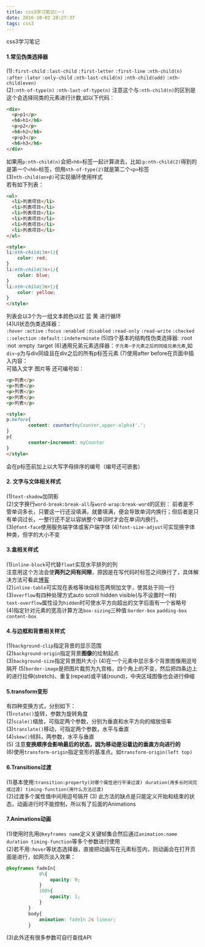```yaml
---
title: css3学习笔记(一)
date: 2016-10-02 20:27:37
tags: css3
---
```

css3学习笔记
<!--more-->
#### 1.常见伪类选择器
(1)`:first-child` `:last-child` `:first-letter` `:first-line` `:nth-child(n)` `:after` `:later`  `:only-child`
`:nth-last-child(n)` `:nth-child(odd)`
`:nth-child(even)`  
(2)`:nth-of-type(n)` `:nth-last-of-type(n)`  注意这个与`:nth-child(n)`的区别是这个会选择同类的元素进行计数,如以下代码：  
```html
<div>
  <p>p1</p>
  <h6>h1</h6>
  <p>p2</p>
  <h6>h2</h6>
  <p>p3</p>
  <h6>h3</h6>
</div>
```
如果用`p:nth-child(n)`会把`<h6>`标签一起计算进去，比如:`p:nth-child(2)`得到的是第一个`<h6>`标签，但用`nth-of-type(2)`就是第二个`<p>`标签  
(3)`nth-child(αn+β)`可实现循环使用样式  
若有如下列表：
```html
<ul>
  <li>列表项目</li>
  <li>列表项目</li>
  <li>列表项目</li>
  <li>列表项目</li>
  <li>列表项目</li>
  <li>列表项目</li>
</ul>

<style>
li:nth-child(3n+1){
    color: red;
}
li:nth-child(3n+1){
    color: blue;
}
li:nth-child(3n+1){
    color: yellow;
}
</style>
```
列表会以3个为一组文本颜色以红 蓝 黄 进行循环  
(4)UI状态伪类选择器：  
`:hover` `:active` `:focus` `:enabled` `:disabled`  `:read-only` `:read-write` `:checked ` `::selection`
`:default` `:indeterminate`
(5)四个基本的结构性伪类选择器:
:root   :not   :empty   :target
(6)通用兄弟元素选择器：`子元素~子元素之后的同级兄弟元素`,如`div~p`为与div同级且在div之后的所有p标签元素
(7)使用after before在页面中插入内容：  
可插入文字 图片等  还可编号如：
```html
<p>列表</p>
<p>列表</p>
<p>列表</p>
<p>列表</p>
<p>列表</p>

<style>
p:before{
		content: counter(myCounter,upper-alpha)'.';
}
p{
		counter-increment: myCounter
}
</style>
```
会在p标签前加上以大写字母排序的编号（编号还可嵌套）
#### 2. 文字与文体相关样式  
(1)`text-shadow`加阴影  
(2)文字换行`word-break:break-all`与`word-wrap:break-word`的区别：
前者是不管单词多长，只要这一行还没填满，就要填满，便会导致单词内换行；但后者是只有单词过长，一整行还不足以容纳整个单词时才会在单词内换行。  
(3)`@font-face`使用服务端字体或客户端字体
(4)`font-size-adjust`可实现换字体种类，但字的大小不变
#### 3.盒相关样式
(1)`inline-block`可代替`float`实现水平排列的列  
注意用这个方法会使**两列之间有间隙**，原因是在写代码时标签之间换行了，具体解决方法可看此[博客](http://www.zhangxinxu.com/wordpress/2012/04/inline-block-space-remove-%E5%8E%BB%E9%99%A4%E9%97%B4%E8%B7%9D/ "怎样去除标签间的间隙")  
(2)`inline-table`可实现在表格等块级标签两侧加文字，使其处于同一行  
(3)`overflow`有四种处理方式auto scroll hidden visible(与不设置时一样)  
`text-overflow`属性设为`hidden`时可使水平方向超出的文字后面有一个省略号  
(4)指定针对元素的宽高计算方法`box-sizing`三种值:`border-box` `padding-box` `content-box`
#### 4.与边框和背景相关样式
(1)`background-clip`指定背景的显示范围  
(2)`background-origin`指定背景**图像**的绘制起点  
(3)`background-size`指定背景图片大小
(4)在一个元素中显示多个背景图像用逗号隔开
(5)`border-image`是把图片裁剪为九宫格，四个角上的不变，然后把四条边上的进行拉伸(stretch)、重复(repeat)或平铺(round)，中央区域图像也会进行伸缩
#### 5.transform变形
 有四种变换方式，分别如下：  
 (1)`rotate()`旋转，参数为旋转角度  
 (2)`scale()`缩放，可指定两个参数，分别为垂直和水平方向的缩放倍率  
 (3)`translate()`移动，可指定两个参数，水平与垂直  
 (4)`skew()`倾斜，两参数，水平与垂直  
 (5) 注意**变换顺序会影响最后的状态，因为移动是沿着边的垂直方向进行的**  
 (6)使用`transform-origin`指定变形的基准点。如`transform-origin(left top)`
#### 6.Transitions过渡
(1)基本使用:`transition:property(对哪个属性进行平滑过渡) duration(用多长时间完成过渡) timing-function(用什么方法过渡)`  
(2)过渡多个属性值中间用逗号隔开
(3) 此方法的缺点是只能定义开始和结束的状态，动画进行时不能控制，所以有了后面的Animations
#### 7.Animations动画
(1)使用时先用`@keyframes name`定义关键帧集合然后通过`animation:name duration timing-function`等多个参数进行使用  
(2)若不用`:hover`等状态选择器，直接把动画写在元素标签内，则动画会在打开页面是进行，如网页淡入效果：
```css
@keyframes fadeIn{
			0%{
				opacity: 0;
			}
			100%{
				opacity: 1;
			}
		}
		body{
			animation: fadeIn 2s linear;
		}
```
(3)此外还有很多参数可自行查找API
